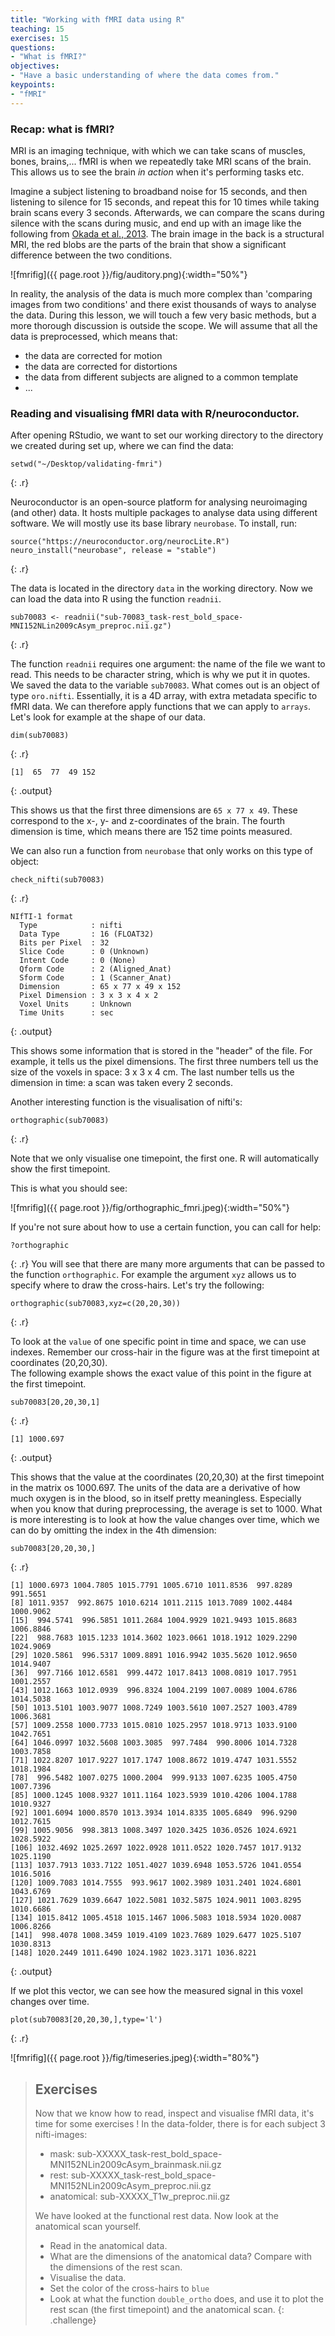 ```yaml
---
title: "Working with fMRI data using R"
teaching: 15
exercises: 15
questions:
- "What is fMRI?"
objectives:
- "Have a basic understanding of where the data comes from."
keypoints:
- "fMRI"
---
```


### Recap: what is fMRI?

MRI is an imaging technique, with which we can take scans of muscles, bones, brains,... fMRI is when we repeatedly take MRI scans of the brain.  This allows us to see the brain _in action_ when it's performing tasks etc.

Imagine a subject listening to broadband noise for 15 seconds, and then listening to silence for 15 seconds, and repeat this for 10 times while taking brain scans every 3 seconds.  Afterwards, we can compare the scans during silence with the scans during music, and end up with an image like the following from [Okada et al., 2013](http://journals.plos.org/plosone/article?id=10.1371/journal.pone.0068959).  The brain image in the back is a structural MRI, the red blobs are the parts of the brain that show a significant difference between the two conditions.

![fmrifig]({{ page.root }}/fig/auditory.png){:width="50%"}

In reality, the analysis of the data is much more complex than 'comparing images from two conditions' and there exist thousands of ways to analyse the data.  During this lesson, we will touch a few very basic methods, but a more thorough discussion is outside the scope.  We will assume that all the data is preprocessed, which means that:
- the data are corrected for motion
- the data are corrected for distortions
- the data from different subjects are aligned to a common template
- ...

### Reading and visualising fMRI data with R/neuroconductor.

After opening RStudio, we want to set our working directory to the directory we created during set up, where we can find the data:

~~~
setwd("~/Desktop/validating-fmri")
~~~
{: .r}

Neuroconductor is an open-source platform for analysing neuroimaging (and other) data.  It hosts multiple packages to analyse data using different software.  We will mostly use its  base library `neurobase`. To install, run:

~~~
source("https://neuroconductor.org/neurocLite.R")
neuro_install("neurobase", release = "stable")
~~~
{: .r}

The data is located in the directory `data` in the working directory.  Now we can load the data into R using the function `readnii`.

~~~
sub70083 <- readnii("sub-70083_task-rest_bold_space-MNI152NLin2009cAsym_preproc.nii.gz")
~~~
{: .r}

The function `readnii` requires one argument: the name of the file we want to read.  This needs to be character string, which is why we put it in quotes.  We saved the data to the variable `sub70083`.  What comes out is an object of type `oro.nifti`.  Essentially, it is a 4D array, with extra metadata specific to fMRI data.  We can therefore apply functions that we can apply to `arrays`.  Let's look for example at the shape of our data.

~~~
dim(sub70083)
~~~
{: .r}
~~~
[1]  65  77  49 152
~~~
{: .output}

This shows us that the first three dimensions are `65 x 77 x 49`.  These correspond to the x-, y- and z-coordinates of the brain.  The fourth dimension is time, which means there are 152 time points measured.

We can also run a function from `neurobase` that only works on this type of object:

~~~
check_nifti(sub70083)
~~~
{: .r}
~~~
NIfTI-1 format
  Type            : nifti
  Data Type       : 16 (FLOAT32)
  Bits per Pixel  : 32
  Slice Code      : 0 (Unknown)
  Intent Code     : 0 (None)
  Qform Code      : 2 (Aligned_Anat)
  Sform Code      : 1 (Scanner_Anat)
  Dimension       : 65 x 77 x 49 x 152
  Pixel Dimension : 3 x 3 x 4 x 2
  Voxel Units     : Unknown
  Time Units      : sec
~~~
{: .output}

This shows some information that is stored in the "header" of the file.  For example, it tells us the pixel dimensions.  The first three numbers tell us the size of the voxels in space: 3 x 3 x 4 cm.  The last number tells us the dimension in time: a scan was taken every 2 seconds.

Another interesting function is the visualisation of nifti's:

~~~
orthographic(sub70083)
~~~
{: .r}

Note that we only visualise one timepoint, the first one.  R will automatically show the first timepoint.

This is what you should see:

![fmrifig]({{ page.root }}/fig/orthographic_fmri.jpeg){:width="50%"}


If you're not sure about how to use a certain function, you can call for help:
~~~
?orthographic
~~~
{: .r}
You will see that there are many more arguments that can be passed to the function `orthographic`.  For example the argument `xyz` allows us to specify where to draw the cross-hairs.  Let's try the following:

~~~
orthographic(sub70083,xyz=c(20,20,30))
~~~
{: .r}

To look at the `value` of one specific point in time and space, we can use indexes.  Remember our cross-hair in the figure was at the first timepoint at coordinates (20,20,30).  
The following example shows the exact value of this point in the figure at the first timepoint.

~~~
sub70083[20,20,30,1]
~~~
{: .r}
~~~
[1] 1000.697
~~~
{: .output}

This shows that the value at the coordinates (20,20,30) at the first timepoint in the matrix os 1000.697.  The units of the data are a derivative of how much oxygen is in the blood, so in itself pretty meaningless.  Especially when you know that during preprocessing, the average is set to 1000.  What is more interesting is to look at how the value changes over time, which we can do by omitting the index in the 4th dimension:

~~~
sub70083[20,20,30,]
~~~
{: .r}
~~~
[1] 1000.6973 1004.7805 1015.7791 1005.6710 1011.8536  997.8289  991.5651
[8] 1011.9357  992.8675 1010.6214 1011.2115 1013.7089 1002.4484 1000.9062
[15]  994.5741  996.5851 1011.2684 1004.9929 1021.9493 1015.8683 1006.8846
[22]  988.7683 1015.1233 1014.3602 1023.0661 1018.1912 1029.2290 1024.9069
[29] 1020.5861  996.5317 1009.8891 1016.9942 1035.5620 1012.9650 1014.9407
[36]  997.7166 1012.6581  999.4472 1017.8413 1008.0819 1017.7951 1001.2557
[43] 1012.1663 1012.0939  996.8324 1004.2199 1007.0089 1004.6786 1014.5038
[50] 1013.5101 1003.9077 1008.7249 1003.5610 1007.2527 1003.4789 1006.3681
[57] 1009.2558 1000.7733 1015.0810 1025.2957 1018.9713 1033.9100 1042.7651
[64] 1046.0997 1032.5608 1003.3085  997.7484  990.8006 1014.7328 1003.7858
[71] 1022.8207 1017.9227 1017.1747 1008.8672 1019.4747 1031.5552 1018.1984
[78]  996.5482 1007.0275 1000.2004  999.9133 1007.6235 1005.4750 1007.7396
[85] 1000.1245 1008.9327 1011.1164 1023.5939 1010.4206 1004.1788 1010.9327
[92] 1001.6094 1000.8570 1013.3934 1014.8335 1005.6849  996.9290 1012.7615
[99] 1005.9056  998.3813 1008.3497 1020.3425 1036.0526 1024.6921 1028.5922
[106] 1032.4692 1025.2697 1022.0928 1011.0522 1020.7457 1017.9132 1025.1190
[113] 1037.7913 1033.7122 1051.4027 1039.6948 1053.5726 1041.0554 1016.5016
[120] 1009.7083 1014.7555  993.9617 1002.3989 1031.2401 1024.6801 1043.6769
[127] 1021.7629 1039.6647 1022.5081 1032.5875 1024.9011 1003.8295 1010.6686
[134] 1015.8412 1005.4518 1015.1467 1006.5083 1018.5934 1020.0087 1006.8266
[141]  998.4078 1008.3459 1019.4109 1023.7689 1029.6477 1025.5107 1030.8313
[148] 1020.2449 1011.6490 1024.1982 1023.3171 1036.8221
~~~
{: .output}

If we plot this vector, we can see how the measured signal in this voxel changes over time.

~~~
plot(sub70083[20,20,30,],type='l')
~~~
{: .r}

![fmrifig]({{ page.root }}/fig/timeseries.jpeg){:width="80%"}

> ## Exercises
> Now that we know how to read, inspect and visualise fMRI data, it's time for some exercises !
> In the data-folder, there is for each subject 3 nifti-images:
> - mask: sub-XXXXX_task-rest_bold_space-MNI152NLin2009cAsym_brainmask.nii.gz
> - rest: sub-XXXXX_task-rest_bold_space-MNI152NLin2009cAsym_preproc.nii.gz
> - anatomical: sub-XXXXX_T1w_preproc.nii.gz
>
> We have looked at the functional rest data.  Now look at the anatomical scan yourself.
> - Read in the anatomical data.
> - What are the dimensions of the anatomical data?  Compare with the dimensions of the rest scan.
> - Visualise the data.
> - Set the color of the cross-hairs to `blue`
> - Look at what the function `double_ortho` does, and use it to plot the rest scan (the first timepoint) and the anatomical scan.
{: .challenge}

